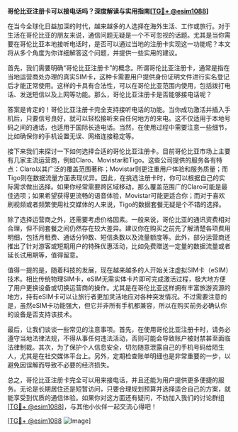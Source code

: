 **哥伦比亚注册卡可以接电话吗？深度解读与实用指南[[TG💪+ @esim1088](https://t.me/s/esim1088)]**

在当今全球化日益加深的时代，越来越多的人选择在海外生活、工作或旅行。对于生活在哥伦比亚的朋友来说，通信问题无疑是一个不可忽视的话题。尤其是当你需要在哥伦比亚本地接听电话时，是否可以通过当地的注册卡实现这一功能呢？本文将从多个角度为你详细解答这个问题，并提供一些实用的建议。

首先，我们需要明确“哥伦比亚注册卡”的概念。所谓哥伦比亚注册卡，通常是指在当地运营商处办理的真实SIM卡，这种卡需要用户提供身份证明文件进行实名登记后才能正常使用。这样的卡具有合法性，可以在哥伦比亚范围内使用，包括拨打电话、发送短信以及上网等功能。那么，哥伦比亚注册卡是否能够接电话呢？

答案是肯定的！哥伦比亚注册卡完全支持接听电话的功能。当你成功激活并插入手机后，只要信号良好，就可以轻松接听来自任何地方的来电。这不仅适用于本地号码之间的通话，也适用于国际长途电话。当然，在使用过程中需要注意一些细节，比如确保你的手机设置无误、网络连接稳定等。

接下来我们来探讨一下如何选择合适的哥伦比亚注册卡。目前哥伦比亚市场上主要有几家主流运营商，例如Claro、Movistar和Tigo。这些公司提供的服务各有特点：Claro以其广泛的覆盖范围著称；Movistar则更注重用户体验和服务质量；而Tigo则在数据流量方面表现优异。因此，在挑选注册卡时，你可以根据自己的实际需求做出选择。如果你经常需要跨区域移动，那么覆盖范围广的Claro可能是最佳选项；如果希望获得更流畅的语音体验，Movistar可能更适合你；而对于喜欢刷视频或者频繁使用社交媒体的人来说，Tigo的数据套餐无疑是个不错的选择。

除了选择运营商之外，还需要考虑价格因素。一般来说，哥伦比亚的通讯资费相对合理，但不同套餐之间仍然存在较大差异。建议你在购买之前先了解清楚各项费用明细，包括月租费、通话分钟数、短信条数以及流量额度等。此外，部分运营商还推出了针对游客或短期用户的特殊优惠活动，比如免费赠送一定量的数据流量或者延长试用期等，值得留意。

值得一提的是，随着科技的发展，现在越来越多的人开始关注虚拟SIM卡（eSIM）技术。相比传统物理SIM卡，eSIM无需实体卡片即可完成激活过程，极大地方便了用户更换设备或切换运营商的操作。尤其是在哥伦比亚这样拥有丰富旅游资源的地方，持有eSIM卡可以让旅行者更加灵活地应对各种突发情况。不过需要注意的是，虽然eSIM卡功能强大，但它并非所有手机都兼容，所以在购买前务必确认你的设备是否支持该技术。

最后，让我们谈谈一些常见的注意事项。首先，在使用哥伦比亚注册卡时，请务必遵守当地法律法规，不得从事任何违法活动，否则可能会导致账户被封禁甚至面临法律制裁。其次，为了保护个人信息安全，切勿随意泄露自己的手机号码给陌生人，尤其是在社交媒体平台上。另外，定期检查账单明细也是非常重要的一步，以避免因误解而导致不必要的经济损失。

总之，哥伦比亚注册卡完全可以用来接电话，并且还能为用户提供更多便捷的服务。无论是长期居住还是短暂访问，只要合理规划预算并选择适合自己的方案，就能享受到优质的通信体验。如果你对这方面还有疑问，不妨加入我们的讨论群组[[TG💪+ @esim1088](https://t.me/s/esim1088)]，与其他小伙伴一起交流心得吧！

[[TG💪+ @esim1088](https://t.me/s/esim1088) ![Image](https://i.postimg.cc/4NQfJmqS/Snipaste-2025-05-13-00-14-12.png)]